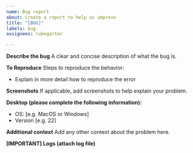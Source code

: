 ```yaml
---
name: Bug report
about: Create a report to help us improve
title: "[BUG]"
labels: bug
assignees: rubegartor

---
```


**Describe the bug**
A clear and concise description of what the bug is.

**To Reproduce**
Steps to reproduce the behavior:
- Explain in more detail how to reproduce the error

**Screenshots**
If applicable, add screenshots to help explain your problem.

**Desktop (please complete the following information):**
 - OS: [e.g. MacOS or Windows]
 - Version [e.g. 22]

**Additional context**
Add any other context about the problem here.

**[IMPORTANT] Logs (attach log file)**
